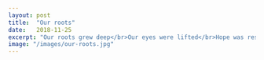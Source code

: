 ```yaml
---
layout: post
title:  "Our roots"
date:   2018-11-25
excerpt: "Our roots grew deep</br>Our eyes were lifted</br>Hope was restored..."
image: "/images/our-roots.jpg"
---
```

